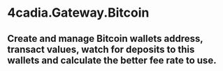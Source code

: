 # 4cadia.Gateway.Bitcoin
## Create and manage Bitcoin wallets address, transact values, watch for deposits to this wallets and calculate the better fee rate to use.
